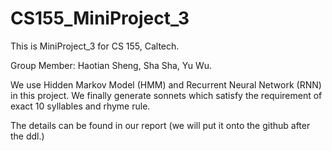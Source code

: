 # CS155_MiniProject_3

This is MiniProject_3 for CS 155, Caltech.

Group Member: Haotian Sheng, Sha Sha, Yu Wu.

We use Hidden Markov Model (HMM) and Recurrent Neural Network (RNN) in this project. We finally generate sonnets which satisfy the requirement of exact 10 syllables and rhyme rule.

The details can be found in our report (we will put it onto the github after the ddl.)

